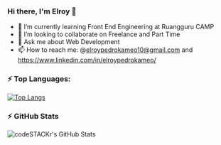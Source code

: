 ### Hi there, I'm Elroy 👋

- 🌱 I’m currently learning Front End Engineering at Ruangguru CAMP
- 👯 I’m looking to collaborate on Freelance and Part Time
- 💬 Ask me about Web Development
- 📫 How to reach me: @elroypedrokameo10@gmail.com and https://www.linkedin.com/in/elroypedrokameo/



### :zap: Top Languages:
[![Top Langs](https://github-readme-stats.vercel.app/api/top-langs/?username=elroypedrokameo&layout=compact)](https://github.com/elroypedrokameo/github-readme-stats)



### :zap: GitHub Stats

  <img align="left" alt="codeSTACKr's GitHub Stats" src="https://github-readme-stats.vercel.app/api?username=elroypedrokameo&show_icons=true&theme=radical" />
  

